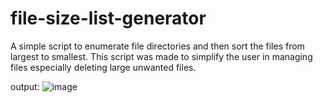 # file-size-list-generator

A simple script to enumerate file directories and then sort the files from largest to smallest.
This script was made to simplify the user in managing files especially deleting large unwanted files.

output:
![image](https://user-images.githubusercontent.com/39832806/147817047-147201bc-23eb-4ba4-83e6-6695b793c5d8.png)
